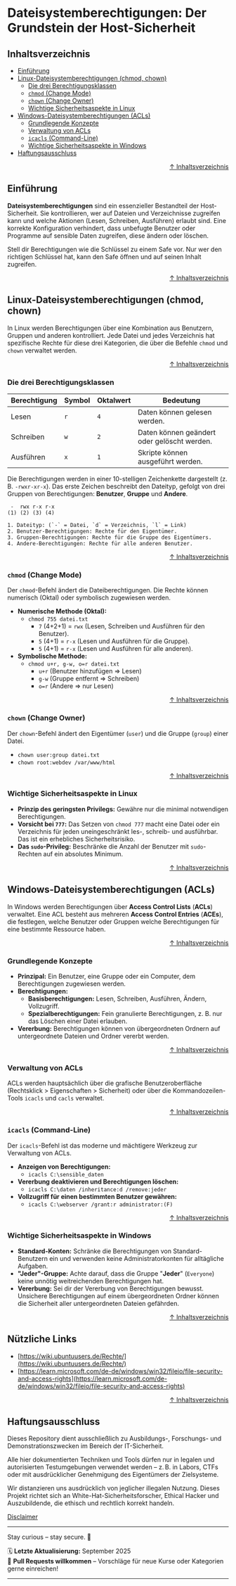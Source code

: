 # Dateisystemberechtigungen: Der Grundstein der Host-Sicherheit

## Inhaltsverzeichnis
- [Einführung](#einführung)
- [Linux-Dateisystemberechtigungen (chmod, chown)](#linux-dateisystemberechtigungen-chmod-chown)
    - [Die drei Berechtigungsklassen](#die-drei-berechtigungsklassen)
    - [`chmod` (Change Mode)](#chmod-change-mode)
    - [`chown` (Change Owner)](#chown-change-owner)
    - [Wichtige Sicherheitsaspekte in Linux](#wichtige-sicherheitsaspekte-in-linux)
- [Windows-Dateisystemberechtigungen (ACLs)](#windows-dateisystemberechtigungen-acls)
    - [Grundlegende Konzepte](#grundlegende-konzepte)
    - [Verwaltung von ACLs](#verwaltung-von-acls)
    - [`icacls` (Command-Line)](#icacls-command-line)
    - [Wichtige Sicherheitsaspekte in Windows](#wichtige-sicherheitsaspekte-in-windows)
- [Haftungsausschluss](#haftungsausschluss)




<div align=right>

[↑ Inhaltsverzeichnis](#inhaltsverzeichnis)

</div>


## Einführung
**Dateisystemberechtigungen** sind ein essenzieller Bestandteil der Host-Sicherheit. Sie kontrollieren, wer auf Dateien und Verzeichnisse zugreifen kann und welche Aktionen (Lesen, Schreiben, Ausführen) erlaubt sind. Eine korrekte Konfiguration verhindert, dass unbefugte Benutzer oder Programme auf sensible Daten zugreifen, diese ändern oder löschen.

Stell dir Berechtigungen wie die Schlüssel zu einem Safe vor. Nur wer den richtigen Schlüssel hat, kann den Safe öffnen und auf seinen Inhalt zugreifen.



<div align=right>

[↑ Inhaltsverzeichnis](#inhaltsverzeichnis)

</div>


## Linux-Dateisystemberechtigungen (chmod, chown)
In Linux werden Berechtigungen über eine Kombination aus Benutzern, Gruppen und anderen kontrolliert. Jede Datei und jedes Verzeichnis hat spezifische Rechte für diese drei Kategorien, die über die Befehle `chmod` und `chown` verwaltet werden.



<div align=right>

[↑ Inhaltsverzeichnis](#inhaltsverzeichnis)

</div>


### Die drei Berechtigungsklassen

| Berechtigung | Symbol | Oktalwert | Bedeutung |
|--------------|--------|-----------|-----------|
| Lesen | `r` | `4` | Daten können gelesen werden. |
| Schreiben | `w` | `2` | Daten können geändert oder gelöscht werden. |
| Ausführen | `x` | `1` | Skripte können ausgeführt werden. |

Die Berechtigungen werden in einer 10-stelligen Zeichenkette dargestellt (z. B. `-rwxr-xr-x`). Das erste Zeichen beschreibt den Dateityp, gefolgt von drei Gruppen von Berechtigungen: **Benutzer**, **Gruppe** und **Andere**.

```text
 -  rwx r-x r-x
(1) (2) (3) (4)

1. Dateityp: (`-` = Datei, `d` = Verzeichnis, `l` = Link)
2. Benutzer-Berechtigungen: Rechte für den Eigentümer.
3. Gruppen-Berechtigungen: Rechte für die Gruppe des Eigentümers.
4. Andere-Berechtigungen: Rechte für alle anderen Benutzer.
```



<div align=right>

[↑ Inhaltsverzeichnis](#inhaltsverzeichnis)

</div>


### `chmod` (Change Mode)

Der `chmod`-Befehl ändert die Dateiberechtigungen. Die Rechte können numerisch (Oktal) oder symbolisch zugewiesen werden.

- **Numerische Methode (Oktal):**
    - `chmod 755 datei.txt`
        - `7` (4+2+1) = `rwx` (Lesen, Schreiben und Ausführen für den Benutzer).
        - `5` (4+1) = `r-x` (Lesen und Ausführen für die Gruppe).
        - `5` (4+1) = `r-x` (Lesen und Ausführen für alle anderen).
- **Symbolische Methode:**
    - `chmod u+r, g-w, o=r datei.txt`
        - `u+r` (Benutzer hinzufügen => Lesen)
        - `g-w` (Gruppe entfernt => Schreiben)
        - `o=r` (Andere => nur Lesen)



<div align=right>

[↑ Inhaltsverzeichnis](#inhaltsverzeichnis)

</div>


### `chown` (Change Owner)

Der `chown`-Befehl ändert den Eigentümer (`user`) und die Gruppe (`group`) einer Datei.

- `chown user:group datei.txt`
- `chown root:webdev /var/www/html`



<div align=right>

[↑ Inhaltsverzeichnis](#inhaltsverzeichnis)

</div>


### Wichtige Sicherheitsaspekte in Linux

- **Prinzip des geringsten Privilegs:** Gewähre nur die minimal notwendigen Berechtigungen.
- **Vorsicht bei `777`:** Das Setzen von `chmod 777` macht eine Datei oder ein Verzeichnis für jeden uneingeschränkt les-, schreib- und ausführbar. Das ist ein erhebliches Sicherheitsrisiko.
- **Das `sudo`-Privileg:** Beschränke die Anzahl der Benutzer mit `sudo`-Rechten auf ein absolutes Minimum.

<div align=right>

[↑ Inhaltsverzeichnis](#inhaltsverzeichnis)

</div>

## Windows-Dateisystemberechtigungen (ACLs)

In Windows werden Berechtigungen über **Access Control Lists** (**ACLs**) verwaltet. Eine ACL besteht aus mehreren **Access Control Entries** (**ACEs**), die festlegen, welche Benutzer oder Gruppen welche Berechtigungen für eine bestimmte Ressource haben.



<div align=right>

[↑ Inhaltsverzeichnis](#inhaltsverzeichnis)

</div>


### Grundlegende Konzepte
- **Prinzipal:** Ein Benutzer, eine Gruppe oder ein Computer, dem Berechtigungen zugewiesen werden.
- **Berechtigungen:**
    - **Basisberechtigungen:** Lesen, Schreiben, Ausführen, Ändern, Vollzugriff.
    - **Spezialberechtigungen:** Fein granulierte Berechtigungen, z. B. nur das Löschen einer Datei erlauben.
- **Vererbung:** Berechtigungen können von übergeordneten Ordnern auf untergeordnete Dateien und Ordner vererbt werden.



<div align=right>

[↑ Inhaltsverzeichnis](#inhaltsverzeichnis)

</div>


### Verwaltung von ACLs

ACLs werden hauptsächlich über die grafische Benutzeroberfläche (Rechtsklick > Eigenschaften > Sicherheit) oder über die Kommandozeilen-Tools `icacls` und `cacls` verwaltet.



<div align=right>

[↑ Inhaltsverzeichnis](#inhaltsverzeichnis)

</div>


### `icacls` (Command-Line)
Der `icacls`-Befehl ist das moderne und mächtigere Werkzeug zur Verwaltung von ACLs.

- **Anzeigen von Berechtigungen:**
    - `icacls C:\sensible_daten`
- **Vererbung deaktivieren und Berechtigungen löschen:**
    - `icacls C:\daten /inheritance:d /remove:jeder`
- **Vollzugriff für einen bestimmten Benutzer gewähren:**
    - `icacls C:\webserver /grant:r administrator:(F)`


<div align=right>

[↑ Inhaltsverzeichnis](#inhaltsverzeichnis)

</div>


### Wichtige Sicherheitsaspekte in Windows

- **Standard-Konten:** Schränke die Berechtigungen von Standard-Benutzern ein und verwenden keine Administratorkonten für alltägliche Aufgaben.
- **"Jeder"-Gruppe:** Achte darauf, dass die Gruppe "**Jeder**" (`Everyone`) keine unnötig weitreichenden Berechtigungen hat.
- **Vererbung:** Sei dir der Vererbung von Berechtigungen bewusst. Unsichere Berechtigungen auf einem übergeordneten Ordner können die Sicherheit aller untergeordneten Dateien gefährden.


<div align=right>

[↑ Inhaltsverzeichnis](#inhaltsverzeichnis)

</div>


## Nützliche Links
- [https://wiki.ubuntuusers.de/Rechte/](https://wiki.ubuntuusers.de/Rechte/)
- [https://learn.microsoft.com/de-de/windows/win32/fileio/file-security-and-access-rights](https://learn.microsoft.com/de-de/windows/win32/fileio/file-security-and-access-rights)

<div align=right>

[↑ Inhaltsverzeichnis](#inhaltsverzeichnis)

</div>

## Haftungsausschluss

Dieses Repository dient ausschließlich zu Ausbildungs-, Forschungs- und Demonstrationszwecken im Bereich der IT-Sicherheit.

Alle hier dokumentierten Techniken und Tools dürfen nur in legalen und autorisierten Testumgebungen verwendet werden – z. B. in Labors, CTFs oder mit ausdrücklicher Genehmigung des Eigentümers der Zielsysteme.

Wir distanzieren uns ausdrücklich von jeglicher illegalen Nutzung.
Dieses Projekt richtet sich an White-Hat-Sicherheitsforscher, Ethical Hacker und Auszubildende, die ethisch und rechtlich korrekt handeln.

[Disclaimer](/00-disclaimer/disclaimer.md)

--- 

Stay curious – stay secure. 🔐

🗓️ **Letzte Aktualisierung:** September 2025  
🤝 **Pull Requests willkommen** – Vorschläge für neue Kurse oder Kategorien gerne einreichen!

---